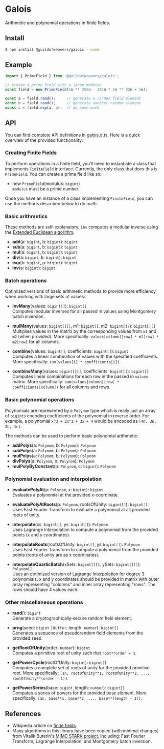# Galois
Arithmetic and polynomial operations in finite fields.

## Install
```bash
$ npm install @guildofweavers/galois --save
```

## Example
```TypeScript
import { PrimeField } from '@guildofweavers/galois';

// create a prime field with a large modulus
const field = new PrimeField(2n ** 256n - 351n * 2n ** 32n + 1n);

const a = field.rand();     // generate a random field element
const b = field.rand();     // generate another random element
const c = field.exp(a, b);  // do some math
```

## API

You can find complete API definitions in [galois.d.ts](/galois.d.ts). Here is a quick overview of the provided functionality:

### Creating Finite Fields
To perform operations in a finite field, you'll need to instantiate a class that implements `FiniteField` interface. Currently, the only class that does this is `PrimeField`. You can create a prime field like so:

* new `PrimeField`(modulus: `bigint`)<br />
  `modulus` must be a prime number.

Once you have an instance of a class implementing `FiniteField`, you can use the methods described below to do math.

### Basic arithmetics
These methods are self-explanatory. `inv` computes a modular inverse using the [Extended Euclidean algorithm](https://en.wikipedia.org/wiki/Extended_Euclidean_algorithm).

* **add**(a: `bigint`, b: `bigint`): `bigint`
* **sub**(a: `bigint`, b: `bigint`): `bigint`
* **mul**(a: `bigint`, b: `bigint`): `bigint`
* **div**(a: `bigint`, b: `bigint`): `bigint`
* **exp**(b: `bigint`, p: `bigint`): `bigint`
* **inv**(a: `bigint`): `bigint`

### Batch operations
Optimized versions of basic arithmetic methods to provide more efficiency when working with large sets of values:

* **invMany**(values: `bigint[]`): `bigint[]`<br />
  Computes modular inverses for all passed in values using Montgomery batch inversion.

* **mulMany**(values: `bigint[][]`, m1: `bigint[]`, m2: `bigint[]?`): `bigint[][]`<br />
  Multiplies values in the matrix by the corresponding values from `m1` and `m2` (when provided). More specifically: `values[column][row] * m1[row] * m2[row]` for all columns.

* **combine**(values: `bigint[]`, coefficients: `bigint[]`): `bigint`<br />
  Computes a linear combination of values with the specified coefficients. More specifically: `sum(values[i] * coefficients[i])`.

* **combineMany**(values: `bigint[][]`, coefficients: `bigint[]`): `bigint[]`<br />
  Computes linear combinations for each row in the passed in `values` matrix. More specifically: `sum(values[column][row] * coefficients[column])` for all columns and rows.

### Basic polynomial operations
Polynomials are represented by a `Polynom` type which is really just an array of `bigint`s encoding coefficients of the polynomial in reverse order. For example, a polynomial `x^3 + 2x^2 + 3x + 4` would be encoded as `[4n, 3n, 2n, 1n]`.

The methods can be used to perform basic polynomial arithmetic:

* **addPolys**(a: `Polynom`, b: `Polynom`): `Polynom`
* **subPolys**(a: `Polynom`, b: `Polynom`): `Polynom`
* **mulPolys**(a: `Polynom`, b: `Polynom`): `Polynom`
* **divPolys**(a: `Polynom`, b: `Polynom`): `Polynom`
* **mulPolyByConstant**(p: `Polynom`, c: `bigint`): `Polynom`

### Polynomial evaluation and interpolation

* **evaluatePolyAt**(p: `Polynom`, x: `bigint`): `bigint`<br />
  Evaluates a polynomial at the provided x-coordinate.

* **evaluatePolyAtRoots**(p: `Polynom`, rootsOfUnity: `bigint[]`): `bigint[]`<br />
  Uses Fast Fourier Transform to evaluate a polynomial at all provided roots of unity.

* **interpolate**(xs: `bigint[]`, ys: `bigint[]`): `Polynom`<br />
  Uses Lagrange Interpolation to compute a polynomial from the provided points (x and y coordinates).

* **interpolateRoots**(rootsOfUnity: `bigint[]`, ys:`bigint[]`): `Polynom`<br />
  Uses Fast Fourier Transform to compute a polynomial from the provided points (roots of unity are as x coordinates).

* **interpolateQuarticBatch**(xSets: `bigint[][]`, ySets: `bigint[][]`): `Polynom[]`<br />
  Uses an optimized version of Lagrange Interpolation for degree 3 polynomials. x and y coordinates should be provided in matrix with outer array representing "columns" and inner array representing "rows". The rows should have 4 values each.

### Other miscellaneous operations

* **rand**(): `bigint`<br />
  Generate a cryptographically-secure random field element.

* **prng**(seed: `bigint` | `Buffer`, length: `number`): `bigint[]`<br />
  Generates a sequence of pseudorandom field elements from the provided seed.

* **getRootOfUnity**(order: `number`): `bigint`<br />
  Computes a primitive root of unity such that `root**order = 1`.

* **getPowerCycle**(rootOfUnity: `bigint`): `bigint[]`<br />
  Computes a complete set of roots of unity for the provided primitive root. More specifically: `[1n, rootOfUnity**1, rootOfUnity**2, ..., rootOfUnity**(order - 1)]`.

* **getPowerSeries**(base: `bigint`, length: `number`): `bigint[]`<br />
  Computes a series of powers for the provided base element. More specifically: `[1n, base**1, base**2, ..., base**(length - 1)]`.

## References

* Wikipedia article on [finite fields](https://en.wikipedia.org/wiki/Finite_field).
* Many algorithms in this library have been copied (with minimal changes) from Vitalik Buterin's [MIMC STARK project](https://github.com/ethereum/research/tree/master/mimc_stark), including: Fast Fourier Transform, Lagrange Interpolation, and Montgomery batch inversion.